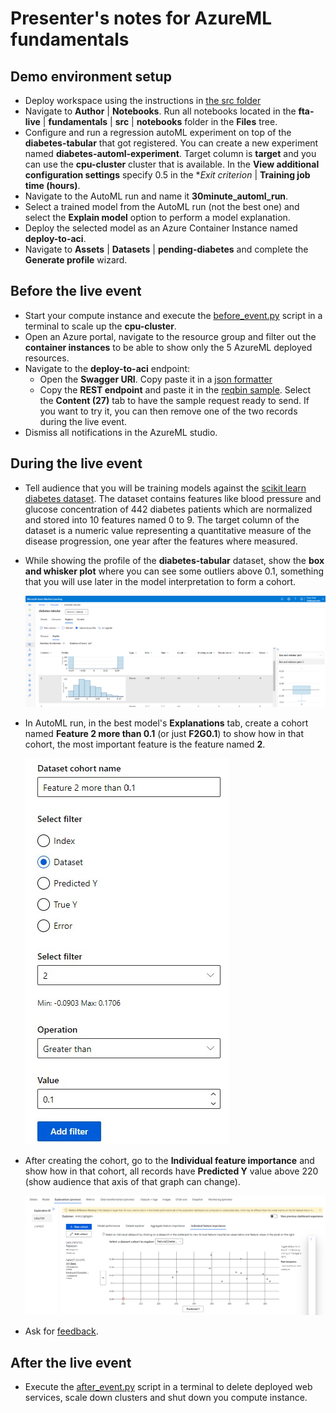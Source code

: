 # Presenter's notes for AzureML fundamentals

## Demo environment setup

- Deploy workspace using the instructions in [the src folder](./src/README.md)
- Navigate to **Author** | **Notebooks**. Run all notebooks located in the **fta-live** | **fundamentals** | **src** | **notebooks** folder in the **Files** tree.
- Configure and run a regression autoML experiment on top of the **diabetes-tabular** that got registered. You can create a new experiment named **diabetes-automl-experiment**. Target column is **target** and you can use the **cpu-cluster** cluster that is available. In the **View additional configuration settings** specify 0.5 in the **Exit criterion* | **Training job time (hours)**.
- Navigate to the AutoML run and name it **30minute_automl_run**.
- Select a trained model from the AutoML run (not the best one) and select the **Explain model** option to perform a model explanation.
- Deploy the selected model as an Azure Container Instance named **deploy-to-aci**.
- Navigate to **Assets** | **Datasets** | **pending-diabetes** and complete the **Generate profile** wizard.

## Before the live event

- Start your compute instance and execute the [before_event.py](./src/before_event.py) script in a terminal to scale up the **cpu-cluster**.
- Open an Azure portal, navigate to the resource group and filter out the **container instances** to be able to show only the 5 AzureML deployed resources.
- Navigate to the **deploy-to-aci** endpoint:
  - Open the **Swagger URI**. Copy paste it in a [json formatter](https://www.jsonformatter.io/)
  - Copy the **REST endpoint** and paste it in the [reqbin sample](https://reqbin.com/etrbvco6). Select the **Content (27)** tab to have the sample request ready to send. If you want to try it, you can then remove one of the two records during the live event.
- Dismiss all notifications in the AzureML studio.

## During the live event

- Tell audience that you will be training models against the [scikit learn diabetes dataset](https://scikit-learn.org/stable/modules/generated/sklearn.datasets.load_diabetes.html). The dataset contains features like blood pressure and glucose concentration of 442 diabetes patients which are normalized and stored into 10 features named 0 to 9. The target column of the dataset is a numeric value representing a quantitative measure of the disease progression, one year after the features where measured.
- While showing the profile of the **diabetes-tabular** dataset, show the **box and whisker plot** where you can see some outliers above 0.1, something that you will use later in the model interpretation to form a cohort.

  ![Outliers in dataset profile](images/show_feature_2_outlier_more_than_0.1.png)
- In AutoML run, in the best model's **Explanations** tab, create a cohort named **Feature 2 more than 0.1** (or just **F2G0.1**) to show how in that cohort, the most important feature is the feature named **2**.

  ![Creating the cohort](images/explainer_cohort.jpg)
- After creating the cohort, go to the **Individual feature importance** and show how in that cohort, all records have **Predicted Y** value above 220 (show audience that axis of that graph can change).

  ![Cohort individual records](images/show_feature_2_individual_records.png)
- Ask for [feedback](https://aka.ms/ftaLive-feedback).

## After the live event

- Execute the [after_event.py](./src/after_event.py) script in a terminal to delete deployed web services, scale down clusters and shut down you compute instance.
